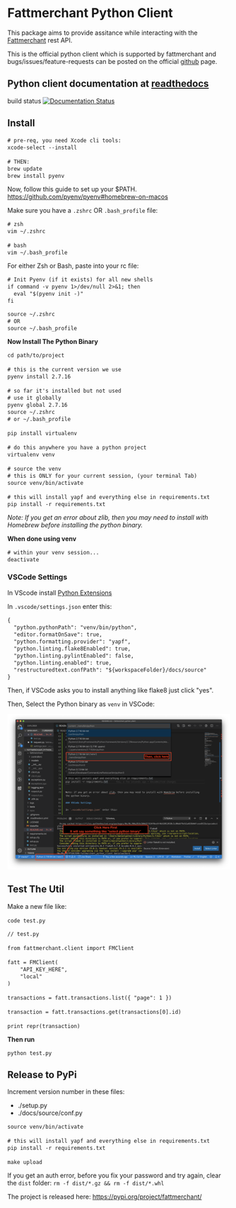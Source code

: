 # Fattmerchant Python Client

This package aims to provide assitance while interacting with the
[Fattmerchant](https://fattmerchant.com/api-documentation/) rest API.

This is the official python client which is supported by fattmerchant and bugs/issues/feature-requests can be posted on the official [github](https://github.com/fattmerchantorg/fattmerchant_python_client) page.

## Python client documentation at [readthedocs](https://fattmerchant-python-sdk.readthedocs.io/en/latest/)

build status
[![Documentation Status](https://readthedocs.org/projects/fattmerchant-python-client/badge/?version=latest)](https://fattmerchant-python-client.readthedocs.io/en/latest/?badge=latest)

## Install

```
# pre-req, you need Xcode cli tools:
xcode-select --install

# THEN:
brew update
brew install pyenv
```

Now, follow this guide to set up your \$PATH.
https://github.com/pyenv/pyenv#homebrew-on-macos

Make sure you have a `.zshrc` OR `.bash_profile` file:

```
# zsh
vim ~/.zshrc

# bash
vim ~/.bash_profile
```

For either Zsh or Bash, paste into your rc file:

```
# Init Pyenv (if it exists) for all new shells
if command -v pyenv 1>/dev/null 2>&1; then
  eval "$(pyenv init -)"
fi
```

```
source ~/.zshrc
# OR
source ~/.bash_profile
```

**Now Install The Python Binary**

```
cd path/to/project

# this is the current version we use
pyenv install 2.7.16

# so far it's installed but not used
# use it globally
pyenv global 2.7.16
source ~/.zshrc
# or ~/.bash_profile

pip install virtualenv

# do this anywhere you have a python project
virtualenv venv

# source the venv
# this is ONLY for your current session, (your terminal Tab)
source venv/bin/activate

# this will install yapf and everything else in requirements.txt
pip install -r requirements.txt
```

_Note: If you get an error about zlib, then you may need to install with Homebrew before installing the python binary._

**When done using venv**

```
# within your venv session...
deactivate
```

### VSCode Settings

In VScode install [Python Extensions](https://github.com/Microsoft/vscode-python)

In `.vscode/settings.json` enter this:

```
{
  "python.pythonPath": "venv/bin/python",
  "editor.formatOnSave": true,
  "python.formatting.provider": "yapf",
  "python.linting.flake8Enabled": true,
  "python.linting.pylintEnabled": false,
  "python.linting.enabled": true,
  "restructuredtext.confPath": "${workspaceFolder}/docs/source"
}
```

Then, if VSCode asks you to install anything like flake8 just click "yes".

Then, Select the Python binary as `venv` in VSCode:

![select venv binary](./images/selectPythonBinary.png)

## Test The Util

Make a new file like:

`code test.py`

```
// test.py

from fattmerchant.client import FMClient

fatt = FMClient(
    "API_KEY_HERE",
    "local"
)

transactions = fatt.transactions.list({ "page": 1 })

transaction = fatt.transactions.get(transactions[0].id)

print repr(transaction)

```

**Then run**

```
python test.py
```

## Release to PyPi

Increment version number in these files:

- ./setup.py
- ./docs/source/conf.py

```
source venv/bin/activate

# this will install yapf and everything else in requirements.txt
pip install -r requirements.txt

make upload
```

If you get an auth error, before you fix your password and try again, clear the `dist` folder: `rm -f dist/*.gz && rm -f dist/*.whl`

The project is released here: https://pypi.org/project/fattmerchant/
